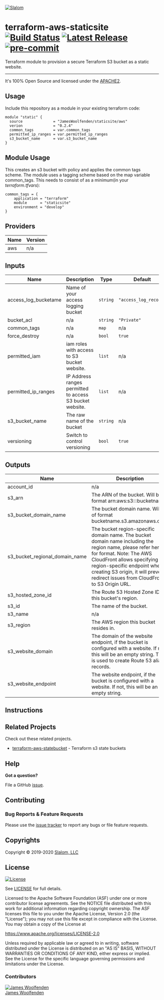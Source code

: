
[![Slalom][logo]](https://slalom.com)

# terraform-aws-staticsite [![Build Status](https://api.travis-ci.com/JamesWoolfenden/terraform-aws-staticsite.svg?branch=master)](https://travis-ci.com/JamesWoolfenden/terraform-aws-staticsite) [![Latest Release](https://img.shields.io/github/release/JamesWoolfenden/terraform-aws-staticsite.svg)](https://github.com/JamesWoolfenden/terraform-aws-staticsite/releases/latest) [![pre-commit](https://img.shields.io/badge/pre--commit-enabled-brightgreen?logo=pre-commit&logoColor=white)](https://github.com/pre-commit/pre-commit)

Terraform module to provision a secure Terraform S3 bucket as a static website.

---

It's 100% Open Source and licensed under the [APACHE2](LICENSE).

## Usage

Include this repository as a module in your existing terraform code:

```hcl
module "static" {
  source              = "JamesWoolfenden/staticsite/aws"
  verion              = "0.2.4"
  common_tags         = var.common_tags
  permitted_ip_ranges = var.permitted_ip_ranges
  s3_bucket_name      = var.s3_bucket_name
}
```

## Module Usage

This creates an s3 bucket with policy and applies the common tags scheme.
The module uses a tagging scheme based on the map variable common_tags.
This needs to consist of as a minimum(in your *terraform.tfvars*):

```HCL
common_tags = {
    application = "terraform"
    module      = "staticsite"
    environment = "develop"
}
```
<!-- BEGINNING OF PRE-COMMIT-TERRAFORM DOCS HOOK -->
## Providers

| Name | Version |
|------|---------|
| aws | n/a |

## Inputs

| Name | Description | Type | Default | Required |
|------|-------------|------|---------|:-----:|
| access\_log\_bucketame | Name of your access logging bucket | `string` | `"access_log_record"` | no |
| bucket\_acl | n/a | `string` | `"Private"` | no |
| common\_tags | n/a | `map` | n/a | yes |
| force\_destroy | n/a | `bool` | `true` | no |
| permitted\_iam | iam roles with access to S3 bucket website. | `list` | n/a | yes |
| permitted\_ip\_ranges | IP Address ranges permitted to access S3 bucket website. | `list` | n/a | yes |
| s3\_bucket\_name | The raw name of the bucket | `string` | n/a | yes |
| versioning | Switch to control versioning | `bool` | `true` | no |

## Outputs

| Name | Description |
|------|-------------|
| account\_id | n/a |
| s3\_arn | The ARN of the bucket. Will be of format arn:aws:s3:::bucketname. |
| s3\_bucket\_domain\_name | The bucket domain name. Will be of format bucketname.s3.amazonaws.com. |
| s3\_bucket\_regional\_domain\_name | The bucket region-specific domain name. The bucket domain name including the region name, please refer here for format. Note: The AWS CloudFront allows specifying S3 region-specific endpoint when creating S3 origin, it will prevent redirect issues from CloudFront to S3 Origin URL. |
| s3\_hosted\_zone\_id | The Route 53 Hosted Zone ID for this bucket's region. |
| s3\_id | The name of the bucket. |
| s3\_name | n/a |
| s3\_region | The AWS region this bucket resides in. |
| s3\_website\_domain | The domain of the website endpoint, if the bucket is configured with a website. If not, this will be an empty string. This is used to create Route 53 alias records. |
| s3\_website\_endpoint | The website endpoint, if the bucket is configured with a website. If not, this will be an empty string. |

<!-- END OF PRE-COMMIT-TERRAFORM DOCS HOOK -->
## Instructions

## Related Projects

Check out these related projects.

- [terraform-aws-statebucket](https://github.com/jameswoolfenden/terraform-aws-statebucket) - Terraform s3 state buckets

## Help

**Got a question?**

File a GitHub [issue](https://github.com/JamesWoolfenden/terraform-aws-staticsite/issues).

## Contributing

### Bug Reports & Feature Requests

Please use the [issue tracker](https://github.com/JamesWoolfenden/terraform-aws-staticsite/issues) to report any bugs or file feature requests.

## Copyrights

Copyright © 2019-2020 [Slalom, LLC](https://slalom.com)

## License

[![License](https://img.shields.io/badge/License-Apache%202.0-blue.svg)](https://opensource.org/licenses/Apache-2.0)

See [LICENSE](LICENSE) for full details.

Licensed to the Apache Software Foundation (ASF) under one
or more contributor license agreements.  See the NOTICE file
distributed with this work for additional information
regarding copyright ownership.  The ASF licenses this file
to you under the Apache License, Version 2.0 (the
"License"); you may not use this file except in compliance
with the License.  You may obtain a copy of the License at

<https://www.apache.org/licenses/LICENSE-2.0>

Unless required by applicable law or agreed to in writing,
software distributed under the License is distributed on an
"AS IS" BASIS, WITHOUT WARRANTIES OR CONDITIONS OF ANY
KIND, either express or implied.  See the License for the
specific language governing permissions and limitations
under the License.

### Contributors

[![James Woolfenden][jameswoolfenden_avatar]][jameswoolfenden_homepage]<br/>[James Woolfenden][jameswoolfenden_homepage]

[jameswoolfenden_homepage]: https://github.com/jameswoolfenden
[jameswoolfenden_avatar]: https://github.com/jameswoolfenden.png?size=150
[logo]: https://gist.githubusercontent.com/JamesWoolfenden/5c457434351e9fe732ca22b78fdd7d5e/raw/15933294ae2b00f5dba6557d2be88f4b4da21201/slalom-logo.png
[website]: https://slalom.com
[github]: https://github.com/jameswoolfenden
[linkedin]: https://www.linkedin.com/company/slalom-consulting/
[twitter]: https://twitter.com/Slalom
[share_twitter]: https://twitter.com/intent/tweet/?text=terraform-aws-staticsite&url=https://github.com/JamesWoolfenden/terraform-aws-staticsite
[share_linkedin]: https://www.linkedin.com/shareArticle?mini=true&title=terraform-aws-staticsite&url=https://github.com/JamesWoolfenden/terraform-aws-staticsite
[share_reddit]: https://reddit.com/submit/?url=https://github.com/JamesWoolfenden/terraform-aws-staticsite
[share_facebook]: https://facebook.com/sharer/sharer.php?u=https://github.com/JamesWoolfenden/terraform-aws-staticsite
[share_email]: mailto:?subject=terraform-aws-staticsite&body=https://github.com/JamesWoolfenden/terraform-aws-staticsite

